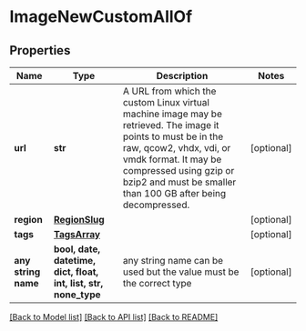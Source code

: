 # ImageNewCustomAllOf


## Properties
Name | Type | Description | Notes
------------ | ------------- | ------------- | -------------
**url** | **str** | A URL from which the custom Linux virtual machine image may be retrieved.  The image it points to must be in the raw, qcow2, vhdx, vdi, or vmdk format.  It may be compressed using gzip or bzip2 and must be smaller than 100 GB after being decompressed. | [optional] 
**region** | [**RegionSlug**](RegionSlug.md) |  | [optional] 
**tags** | [**TagsArray**](TagsArray.md) |  | [optional] 
**any string name** | **bool, date, datetime, dict, float, int, list, str, none_type** | any string name can be used but the value must be the correct type | [optional]

[[Back to Model list]](../README.md#documentation-for-models) [[Back to API list]](../README.md#documentation-for-api-endpoints) [[Back to README]](../README.md)


